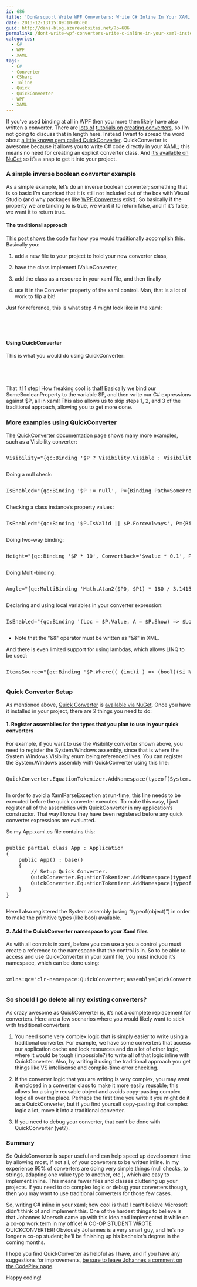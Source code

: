 ```yaml
---
id: 686
title: 'Don&rsquo;t Write WPF Converters; Write C# Inline In Your XAML Instead Using QuickConverter'
date: 2013-12-13T15:09:10-06:00
guid: http://dans-blog.azurewebsites.net/?p=686
permalink: /dont-write-wpf-converters-write-c-inline-in-your-xaml-instead-using-quickconverter/
categories:
  - C#
  - WPF
  - XAML
tags:
  - C#
  - Converter
  - CSharp
  - Inline
  - Quick
  - QuickConverter
  - WPF
  - XAML
---
```

If you’ve used binding at all in WPF then you more then likely have also written a converter. There are [lots of](http://wpftutorial.net/ValueConverters.html) [tutorials on](http://www.wpf-tutorial.com/data-binding/value-conversion-with-ivalueconverter/) [creating converters](http://www.codeproject.com/Articles/418271/Custom-Value-Conversion-in-WPF), so I’m not going to discuss that in length here. Instead I want to spread the word about [a little known gem called QuickConverter](https://quickconverter.codeplex.com/). QuickConverter is awesome because it allows you to write C# code directly in your XAML; this means no need for creating an explicit converter class. And [it’s available on NuGet](http://www.nuget.org/packages/QuickConverter/) so it’s a snap to get it into your project.



### A simple inverse boolean converter example

As a simple example, let’s do an inverse boolean converter; something that is so basic I’m surprised that it is still not included out of the box with Visual Studio (and why packages like [WPF Converters](https://wpfconverters.codeplex.com/) exist). So basically if the property we are binding to is true, we want it to return false, and if it’s false, we want it to return true.

#### The traditional approach

[This post shows the code](http://www.codeproject.com/Articles/24330/WPF-Bind-to-Opposite-Boolean-Value-Using-a-Convert) for how you would traditionally accomplish this. Basically you:

1) add a new file to your project to hold your new converter class,

2) have the class implement IValueConverter,

3) add the class as a resource in your xaml file, and then finally

4) use it in the Converter property of the xaml control. Man, that is a lot of work to flip a bit!

Just for reference, this is what step 4 might look like in the xaml:

<div id="scid:C89E2BDB-ADD3-4f7a-9810-1B7EACF446C1:dd8d182a-ba04-429f-a732-717e4f6e7c8e" class="wlWriterEditableSmartContent" style="float: none; padding-bottom: 0px; padding-top: 0px; padding-left: 0px; margin: 0px; display: inline; padding-right: 0px">
  <pre style=white-space:normal>

  <pre class="brush: xml; gutter: false; title: ; notranslate" title="">
<CheckBox IsEnabled="{Binding Path=ViewModel.SomeBooleanProperty, Converter={StaticResource InverseBooleanConverter}" />
</pre>
</div>

####

#### Using QuickConverter

This is what you would do using QuickConverter:

<div id="scid:C89E2BDB-ADD3-4f7a-9810-1B7EACF446C1:20a4e40b-0b74-4a89-be92-6208d47a3ffd" class="wlWriterEditableSmartContent" style="float: none; padding-bottom: 0px; padding-top: 0px; padding-left: 0px; margin: 0px; display: inline; padding-right: 0px">
  <pre style=white-space:normal>

  <pre class="brush: xml; gutter: false; pad-line-numbers: true; title: ; notranslate" title="">
<CheckBox IsEnabled="{qc:Binding '!$P', P={Binding Path=ViewModel.SomeBooleanProperty}}" />
</pre>
</div>

That it! 1 step! How freaking cool is that! Basically we bind our SomeBooleanProperty to the variable $P, and then write our C# expressions against $P, all in xaml! This also allows us to skip steps 1, 2, and 3 of the traditional approach, allowing you to get more done.



### More examples using QuickConverter

The [QuickConverter documentation page](https://quickconverter.codeplex.com/documentation) shows many more examples, such as a Visibility converter:

<div id="scid:C89E2BDB-ADD3-4f7a-9810-1B7EACF446C1:1cc1ca81-e8c3-425d-b320-27047445a102" class="wlWriterEditableSmartContent" style="float: none; padding-bottom: 0px; padding-top: 0px; padding-left: 0px; margin: 0px; display: inline; padding-right: 0px">
  <pre style=white-space:normal>

  <pre class="brush: csharp; gutter: false; title: ; notranslate" title="">
Visibility="{qc:Binding '$P ? Visibility.Visible : Visibility.Collapsed', P={Binding ShowElement}}"
</pre>
</div>



Doing a null check:

<div id="scid:C89E2BDB-ADD3-4f7a-9810-1B7EACF446C1:f6bf3617-9df8-4629-937c-9ac30cbff775" class="wlWriterEditableSmartContent" style="float: none; padding-bottom: 0px; padding-top: 0px; padding-left: 0px; margin: 0px; display: inline; padding-right: 0px">
  <pre style=white-space:normal>

  <pre class="brush: csharp; gutter: false; pad-line-numbers: true; title: ; notranslate" title="">
IsEnabled="{qc:Binding '$P != null', P={Binding Path=SomeProperty}"
</pre>
</div>



Checking a class instance’s property values:

<div id="scid:C89E2BDB-ADD3-4f7a-9810-1B7EACF446C1:e9d8987c-3f3a-40e8-8470-d0ed50ea6686" class="wlWriterEditableSmartContent" style="float: none; padding-bottom: 0px; padding-top: 0px; padding-left: 0px; margin: 0px; display: inline; padding-right: 0px">
  <pre style=white-space:normal>

  <pre class="brush: csharp; gutter: false; title: ; notranslate" title="">
IsEnabled="{qc:Binding '$P.IsValid || $P.ForceAlways', P={Binding Path=SomeClassInstance}"
</pre>
</div>



Doing two-way binding:

<div id="scid:C89E2BDB-ADD3-4f7a-9810-1B7EACF446C1:6c875271-4498-484a-92d9-6bbd38608db7" class="wlWriterEditableSmartContent" style="float: none; padding-bottom: 0px; padding-top: 0px; padding-left: 0px; margin: 0px; display: inline; padding-right: 0px">
  <pre style=white-space:normal>

  <pre class="brush: csharp; gutter: false; title: ; notranslate" title="">
Height="{qc:Binding '$P * 10', ConvertBack='$value * 0.1', P={Binding TestWidth, Mode=TwoWay}}"
</pre>
</div>



Doing Multi-binding:

<div id="scid:C89E2BDB-ADD3-4f7a-9810-1B7EACF446C1:2a1db181-c052-4adc-a4e3-8ff89b6ada2a" class="wlWriterEditableSmartContent" style="float: none; padding-bottom: 0px; padding-top: 0px; padding-left: 0px; margin: 0px; display: inline; padding-right: 0px">
  <pre style=white-space:normal>

  <pre class="brush: csharp; gutter: false; title: ; notranslate" title="">
Angle="{qc:MultiBinding 'Math.Atan2($P0, $P1) * 180 / 3.14159', P0={Binding ActualHeight, ElementName=rootElement}, P1={Binding ActualWidth, ElementName=rootElement}}"
</pre>
</div>



Declaring and using local variables in your converter expression:

<div id="scid:C89E2BDB-ADD3-4f7a-9810-1B7EACF446C1:c9450039-982e-4ee6-9104-72807e12a235" class="wlWriterEditableSmartContent" style="float: none; padding-bottom: 0px; padding-top: 0px; padding-left: 0px; margin: 0px; display: inline; padding-right: 0px">
  <pre style=white-space:normal>

  <pre class="brush: csharp; gutter: false; title: ; notranslate" title="">
IsEnabled="{qc:Binding '(Loc = $P.Value, A = $P.Show) => $Loc != null &amp;&amp; $A', P={Binding Obj}}"
</pre>
</div>

* Note that the "&&" operator must be written as "&&" in XML.



And there is even limited support for using lambdas, which allows LINQ to be used:

<div id="scid:C89E2BDB-ADD3-4f7a-9810-1B7EACF446C1:6fd045a3-0ddb-4a89-b60b-73d43397de78" class="wlWriterEditableSmartContent" style="float: none; padding-bottom: 0px; padding-top: 0px; padding-left: 0px; margin: 0px; display: inline; padding-right: 0px">
  <pre style=white-space:normal>

  <pre class="brush: csharp; gutter: false; title: ; notranslate" title="">
ItemsSource="{qc:Binding '$P.Where(( (int)i ) => (bool)($i % 2 == 0))', P={Binding Source}}"
</pre>
</div>



### Quick Converter Setup

As mentioned above, [Quick Converter](https://quickconverter.codeplex.com/) is [available via NuGet](http://www.nuget.org/packages/QuickConverter/). Once you have it installed in your project, there are 2 things you need to do:

#### 1. Register assemblies for the types that you plan to use in your quick converters

For example, if you want to use the Visibility converter shown above, you need to register the System.Windows assembly, since that is where the System.Windows.Visibility enum being referenced lives. You can register the System.Windows assembly with QuickConverter using this line:

<div id="scid:C89E2BDB-ADD3-4f7a-9810-1B7EACF446C1:7c4328c4-f388-4058-a0cb-959a1e1a360a" class="wlWriterEditableSmartContent" style="float: none; padding-bottom: 0px; padding-top: 0px; padding-left: 0px; margin: 0px; display: inline; padding-right: 0px">
  <pre style=white-space:normal>

  <pre class="brush: csharp; gutter: false; title: ; notranslate" title="">
QuickConverter.EquationTokenizer.AddNamespace(typeof(System.Windows.Visibility));
</pre>
</div>

In order to avoid a XamlParseException at run-time, this line needs to be executed before the quick converter executes. To make this easy, I just register all of the assemblies with QuickConverter in my application’s constructor. That way I know they have been registered before any quick converter expressions are evaluated.

So my App.xaml.cs file contains this:

<div id="scid:C89E2BDB-ADD3-4f7a-9810-1B7EACF446C1:d623e3ab-1c40-48c0-ab6d-26b0edff49dc" class="wlWriterEditableSmartContent" style="float: none; padding-bottom: 0px; padding-top: 0px; padding-left: 0px; margin: 0px; display: inline; padding-right: 0px">
  <pre style=white-space:normal>

  <pre class="brush: csharp; title: ; notranslate" title="">
public partial class App : Application
{
	public App() : base()
	{
		// Setup Quick Converter.
		QuickConverter.EquationTokenizer.AddNamespace(typeof(object));
		QuickConverter.EquationTokenizer.AddNamespace(typeof(System.Windows.Visibility));
	}
}
</pre>
</div>

Here I also registered the System assembly (using “typeof(object)”) in order to make the primitive types (like bool) available.



#### 2. Add the QuickConverter namespace to your Xaml files

As with all controls in xaml, before you can use a you a control you must create a reference to the namespace that the control is in. So to be able to access and use QuickConverter in your xaml file, you must include it’s namespace, which can be done using:

<div id="scid:C89E2BDB-ADD3-4f7a-9810-1B7EACF446C1:c026a573-1d6f-4e80-b458-9330a7edcfa0" class="wlWriterEditableSmartContent" style="float: none; padding-bottom: 0px; padding-top: 0px; padding-left: 0px; margin: 0px; display: inline; padding-right: 0px">
  <pre style=white-space:normal>

  <pre class="brush: xml; gutter: false; title: ; notranslate" title="">
xmlns:qc="clr-namespace:QuickConverter;assembly=QuickConverter"
</pre>
</div>



### So should I go delete all my existing converters?

As crazy awesome as QuickConverter is, it’s not a complete replacement for converters. Here are a few scenarios where you would likely want to stick with traditional converters:

1. You need some very complex logic that is simply easier to write using a traditional converter. For example, we have some converters that access our application cache and lock resources and do a lot of other logic, where it would be tough (impossible?) to write all of that logic inline with QuickConverter. Also, by writing it using the traditional approach you get things like VS intellisense and compile-time error checking.

2. If the converter logic that you are writing is very complex, you may want it enclosed in a converter class to make it more easily reusable; this allows for a single reusable object and avoids copy-pasting complex logic all over the place. Perhaps the first time you write it you might do it as a QuickConverter, but if you find yourself copy-pasting that complex logic a lot, move it into a traditional converter.

3. If you need to debug your converter, that can’t be done with QuickConverter (yet?).



### Summary

So QuickConverter is super useful and can help speed up development time by allowing most, if not all, of your converters to be written inline. In my experience 95% of converters are doing very simple things (null checks, to strings, adapting one value type to another, etc.), which are easy to implement inline. This means fewer files and classes cluttering up your projects. If you need to do complex logic or debug your converters though, then you may want to use traditional converters for those few cases.

So, writing C# inline in your xaml; how cool is that! I can’t believe Microsoft didn’t think of and implement this. One of the hardest things to believe is that Johannes Moersch came up with this idea and implemented it while on a co-op work term in my office! A CO-OP STUDENT WROTE QUICKCONVERTER! Obviously Johannes is a very smart guy, and he’s no longer a co-op student; he’ll be finishing up his bachelor’s degree in the coming months.

I hope you find QuickConverter as helpful as I have, and if you have any suggestions for improvements, [be sure to leave Johannes a comment on the CodePlex page](https://quickconverter.codeplex.com/discussions).

Happy coding!
